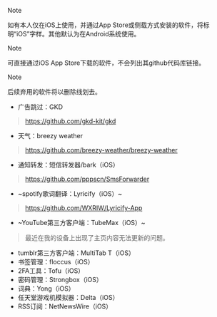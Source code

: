 > [!NOTE]
> 如有本人仅在iOS上使用，并通过App Store或侧载方式安装的软件，将标明“iOS”字样。其他默认为在Android系统使用。

> [!NOTE]
> 可直接通过iOS App Store下载的软件，不会列出其github代码库链接。

> [!NOTE]
> 后续弃用的软件将以删除线划去。

- 广告跳过：GKD

> https://github.com/gkd-kit/gkd

- 天气：breezy weather

> https://github.com/breezy-weather/breezy-weather

- 通知转发：短信转发器/bark（iOS）

> https://github.com/pppscn/SmsForwarder

- ~spotify歌词翻译：Lyricify（iOS）~

> https://github.com/WXRIW/Lyricify-App

- ~YouTube第三方客户端：TubeMax（iOS）~

> 最近在我的设备上出现了主页内容无法更新的问题。

- tumblr第三方客户端：MultiTab T（iOS）
- 书签管理：floccus（iOS）
- 2FA工具：Tofu（iOS）
- 密码管理：Strongbox（iOS）
- 词典：Yong（iOS）
- 任天堂游戏机模拟器：Delta（iOS）
- RSS订阅：NetNewsWire（iOS）